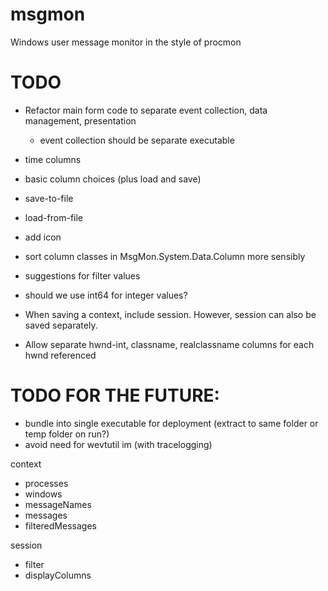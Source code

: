 # msgmon
Windows user message monitor in the style of procmon





# TODO

- Refactor main form code to separate event collection, data management, presentation
  - event collection should be separate executable

- time columns
- basic column choices (plus load and save)

- save-to-file
- load-from-file
- add icon
- sort column classes in MsgMon.System.Data.Column more sensibly
- suggestions for filter values
- should we use int64 for integer values?
- When saving a context, include session. However, session can also be saved separately.
- Allow separate hwnd-int, classname, realclassname columns for each hwnd referenced

 
# TODO FOR THE FUTURE:
 - bundle into single executable for deployment (extract to same folder or temp folder on run?)
 - avoid need for wevtutil im (with tracelogging)
 
 context
   - processes
   - windows
   - messageNames
   - messages
   - filteredMessages
 
 session
   - filter
   - displayColumns
 

